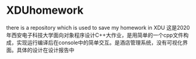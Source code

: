 # XDUhomework
there is a repository which is used to save my homework in XDU
这是2020年西安电子科技大学面向对象程序设计C++大作业，是用简单的一个cpp文件构成，实现运行编译后在console中的简单交互。是酒店管理系统，没有可视化界面。具体的设计在设计报告中
